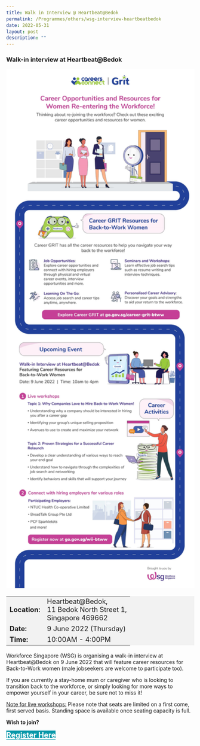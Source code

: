 ```yaml
---
title: Walk in Interview @ Heartbeat@Bedok
permalink: /Programmes/others/wsg-interview-heartbeatbedok
date: 2022-05-31
layout: post
description: ""
---
```

### Walk-in interview at Heartbeat@Bedok ###

<img style="width:600px; height:auto" src="/images/Programmes%20(June%202022)/poster_backtoworkwomen.jpg">

<table  style="font-size:130%; background-color:#f2f2f2">
	<tbody>
		<tr>
			 <td><b>Location:</b></td><td>Heartbeat@Bedok,<br>11 Bedok North Street 1,<br>Singapore 469662</td>
		</tr>
		<tr>
		 <td><b>Date:</b> </td><td>9 June 2022 (Thursday)</td>
		</tr>
		<tr>
			<td> <b>Time:</b> </td><td> 10:00AM - 4:00PM</td>
		</tr>
	</tbody>
</table>

Workforce Singapore (WSG) is organising a walk-in interview at Heartbeat@Bedok on 9 June 2022 that will feature career resources for Back-to-Work women (male jobseekers are welcome to participate too).

If you are currently a stay-home mum or caregiver who is looking to transition back to the workforce, or simply looking for more ways to empower yourself in your career, be sure not to miss it!

<u>Note for live workshops:</u> Please note that seats are limited on a first come, first served basis. Standing space is available once seating capacity is full.

<b>Wish to join?</b>
<div>
	<a href="https://www.go.gov.sg/wii-btww" style="font-size:20px; width:35%; height:60px; background-color:#0899AA; color:white" class="bp-button"><b>Register Here</b></a>
</div>